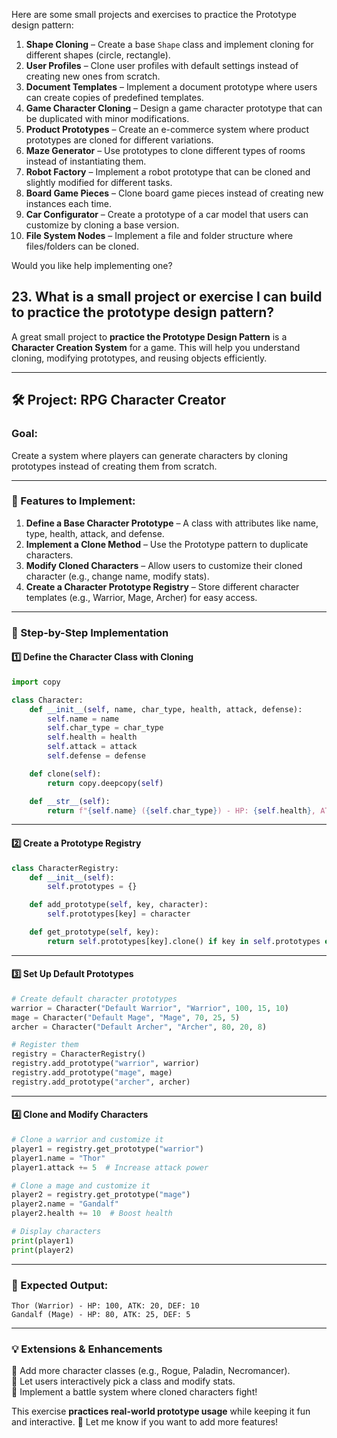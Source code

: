 Here are some small projects and exercises to practice the Prototype design pattern:  

1. **Shape Cloning** – Create a base `Shape` class and implement cloning for different shapes (circle, rectangle).  
2. **User Profiles** – Clone user profiles with default settings instead of creating new ones from scratch.  
3. **Document Templates** – Implement a document prototype where users can create copies of predefined templates.  
4. **Game Character Cloning** – Design a game character prototype that can be duplicated with minor modifications.  
5. **Product Prototypes** – Create an e-commerce system where product prototypes are cloned for different variations.  
6. **Maze Generator** – Use prototypes to clone different types of rooms instead of instantiating them.  
7. **Robot Factory** – Implement a robot prototype that can be cloned and slightly modified for different tasks.  
8. **Board Game Pieces** – Clone board game pieces instead of creating new instances each time.  
9. **Car Configurator** – Create a prototype of a car model that users can customize by cloning a base version.  
10. **File System Nodes** – Implement a file and folder structure where files/folders can be cloned.  

Would you like help implementing one?


## 23. What is a small project or exercise I can build to practice the prototype design pattern?
A great small project to **practice the Prototype Design Pattern** is a **Character Creation System** for a game. This will help you understand cloning, modifying prototypes, and reusing objects efficiently.

---

## **🛠️ Project: RPG Character Creator**
### **Goal:**  
Create a system where players can generate characters by cloning prototypes instead of creating them from scratch.

---

### **👾 Features to Implement:**
1. **Define a Base Character Prototype** – A class with attributes like name, type, health, attack, and defense.
2. **Implement a Clone Method** – Use the Prototype pattern to duplicate characters.
3. **Modify Cloned Characters** – Allow users to customize their cloned character (e.g., change name, modify stats).
4. **Create a Character Prototype Registry** – Store different character templates (e.g., Warrior, Mage, Archer) for easy access.

---

### **📝 Step-by-Step Implementation**
#### **1️⃣ Define the Character Class with Cloning**
```python
import copy

class Character:
    def __init__(self, name, char_type, health, attack, defense):
        self.name = name
        self.char_type = char_type
        self.health = health
        self.attack = attack
        self.defense = defense

    def clone(self):
        return copy.deepcopy(self)

    def __str__(self):
        return f"{self.name} ({self.char_type}) - HP: {self.health}, ATK: {self.attack}, DEF: {self.defense}"
```

---

#### **2️⃣ Create a Prototype Registry**
```python
class CharacterRegistry:
    def __init__(self):
        self.prototypes = {}

    def add_prototype(self, key, character):
        self.prototypes[key] = character

    def get_prototype(self, key):
        return self.prototypes[key].clone() if key in self.prototypes else None
```

---

#### **3️⃣ Set Up Default Prototypes**
```python
# Create default character prototypes
warrior = Character("Default Warrior", "Warrior", 100, 15, 10)
mage = Character("Default Mage", "Mage", 70, 25, 5)
archer = Character("Default Archer", "Archer", 80, 20, 8)

# Register them
registry = CharacterRegistry()
registry.add_prototype("warrior", warrior)
registry.add_prototype("mage", mage)
registry.add_prototype("archer", archer)
```

---

#### **4️⃣ Clone and Modify Characters**
```python
# Clone a warrior and customize it
player1 = registry.get_prototype("warrior")
player1.name = "Thor"
player1.attack += 5  # Increase attack power

# Clone a mage and customize it
player2 = registry.get_prototype("mage")
player2.name = "Gandalf"
player2.health += 10  # Boost health

# Display characters
print(player1)
print(player2)
```

---

### **🎯 Expected Output:**
```
Thor (Warrior) - HP: 100, ATK: 20, DEF: 10
Gandalf (Mage) - HP: 80, ATK: 25, DEF: 5
```

---

### **💡 Extensions & Enhancements**
🔹 Add more character classes (e.g., Rogue, Paladin, Necromancer).  
🔹 Let users interactively pick a class and modify stats.  
🔹 Implement a battle system where cloned characters fight!  

This exercise **practices real-world prototype usage** while keeping it fun and interactive. 🚀 Let me know if you want to add more features!